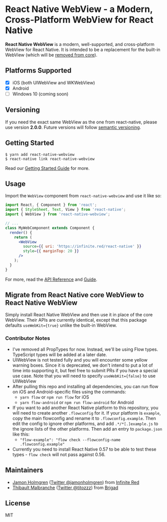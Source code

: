 # React Native WebView - a Modern, Cross-Platform WebView for React Native

**React Native WebView** is a modern, well-supported, and cross-platform WebView for React Native. It is intended to be a replacement for the built-in WebView (which will be [removed from core](https://github.com/react-native-community/discussions-and-proposals/pull/3)).

## Platforms Supported

- [x] iOS (both UIWebView and WKWebView)
- [x] Android
- [ ] Windows 10 (coming soon)

## Versioning

If you need the exact same WebView as the one from react-native, please use version **2.0.0**. Future versions will follow [semantic versioning](https://semver.org/).

## Getting Started

```
$ yarn add react-native-webview
$ react-native link react-native-webview
```

Read our [Getting Started Guide](./docs/Getting-Started.md) for more.

## Usage

Import the `WebView` component from `react-native-webview` and use it like so:

```jsx
import React, { Component } from 'react';
import { StyleSheet, Text, View } from 'react-native';
import { WebView } from 'react-native-webview';

// ...
class MyWebComponent extends Component {
  render() {
    return (
      <WebView
        source={{ uri: 'https://infinite.red/react-native' }}
        style={{ marginTop: 20 }}
      />
    );
  }
}
```

For more, read the [API Reference](./docs/Reference.md) and [Guide](./docs/Guide.md).

## Migrate from React Native core WebView to React Native WebView

Simply install React Native WebView and then use it in place of the core WebView. Their APIs are currently identical, except that this package defaults `useWebKit={true}` unlike the built-in WebView.

### Contributor Notes

- I've removed all PropTypes for now. Instead, we'll be using Flow types. TypeScript types will be added at a later date.
- UIWebView is not tested fully and you will encounter some yellow warning boxes. Since it is deprecated, we don't intend to put a lot of time into supporting it, but feel free to submit PRs if you have a special use case. Note that you will need to specify `useWebKit={false}` to use UIWebView
- After pulling this repo and installing all dependencies, you can run flow on iOS and Android-specific files using the commands:
  - `yarn flow` or `npm run flow` for iOS
  - `yarn flow-android` or `npm run flow-android` for Android
- If you want to add another React Native platform to this repository, you will need to create another `.flowconfig` for it. If your platform is `example`, copy the main flowconfig and rename it to `.flowconfig.example`. Then edit the config to ignore other platforms, and add `.*/*[.]example.js` to the ignore lists of the other platforms. Then add an entry to `package.json` like this:
  - `"flow-example": "flow check --flowconfig-name .flowconfig.example"`
- Currently you need to install React Native 0.57 to be able to test these types - `flow check` will not pass against 0.56.

## Maintainers

- [Jamon Holmgren](https://github.com/jamonholmgren) ([Twitter @jamonholmgren](https://twitter.com/jamonholmgren)) from [Infinite Red](https://infinite.red/react-native)
- [Thibault Malbranche](https://github.com/Titozzz) ([Twitter @titozzz](https://twitter.com/titozzz)) from [Brigad](https://brigad.co/about)

## License

MIT

